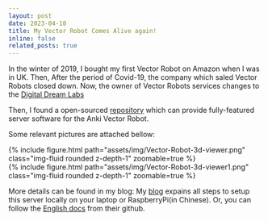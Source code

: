 ```yaml
---
layout: post
date: 2023-04-10 
title: My Vector Robot Comes Alive again!
inline: false
related_posts: true
---
```


In the winter of 2019, I bought my first Vector Robot on Amazon when I was in UK.
Then, After the period of Covid-19, the company which saled Vector Robots closed down.
Now, the owner of Vector Robots services changes to the [Digital Dream Labs](https://github.com/digital-dream-labs)

Then, I found a open-sourced [repository](https://github.com/kercre123/wire-pod) which can provide fully-featured server software for the Anki Vector Robot.

Some relevant pictures are attached bellow:

<div class="row mt-3">
    <div class="col-sm mt-3 mt-md-0">
        {% include figure.html path="assets/img/Vector-Robot-3d-viewer.png" class="img-fluid rounded z-depth-1" zoomable=true %}
    </div>
</div>
<div class="row mt-3">
    <div class="col-sm mt-3 mt-md-0">
        {% include figure.html path="assets/img/Vector-Robot-3d-viewer1.png" class="img-fluid rounded z-depth-1" zoomable=true %}
    </div>
</div>

More details can be found in my blog:
My [blog](https://www.gputek.cn:8093/2023/06/06/012-IntelligentAIRobots/01-VectorRobots/%E5%A6%82%E4%BD%95%E5%9C%A8Ubuntu18-04%E7%B3%BB%E7%BB%9F%E4%B8%8A%E6%93%8D%E4%BD%9CVector%E6%9C%BA%E5%99%A8%E4%BA%BA/index.html) expains all steps to setup this server locally on your laptop or RaspberryPi(in Chinese).
Or, you can follow the [English docs](https://github.com/kercre123/wire-pod/wiki/Installation) from their github.
